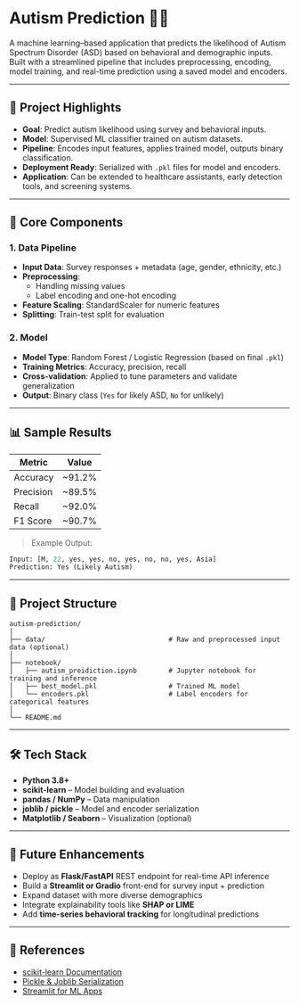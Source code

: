 # Autism Prediction 🧠🧬

A machine learning–based application that predicts the likelihood of Autism Spectrum Disorder (ASD) based on behavioral and demographic inputs. Built with a streamlined pipeline that includes preprocessing, encoding, model training, and real-time prediction using a saved model and encoders.

---

## 🌟 Project Highlights

- **Goal**: Predict autism likelihood using survey and behavioral inputs.
- **Model**: Supervised ML classifier trained on autism datasets.
- **Pipeline**: Encodes input features, applies trained model, outputs binary classification.
- **Deployment Ready**: Serialized with `.pkl` files for model and encoders.
- **Application**: Can be extended to healthcare assistants, early detection tools, and screening systems.

---

## 🧠 Core Components

### 1. Data Pipeline

- **Input Data**: Survey responses + metadata (age, gender, ethnicity, etc.)
- **Preprocessing**:
  - Handling missing values
  - Label encoding and one-hot encoding
- **Feature Scaling**: StandardScaler for numeric features
- **Splitting**: Train-test split for evaluation

### 2. Model

- **Model Type**: Random Forest / Logistic Regression (based on final `.pkl`)
- **Training Metrics**: Accuracy, precision, recall
- **Cross-validation**: Applied to tune parameters and validate generalization
- **Output**: Binary class (`Yes` for likely ASD, `No` for unlikely)

---

## 📊 Sample Results

| Metric        | Value     |
|---------------|-----------|
| Accuracy      | ~91.2%    |
| Precision     | ~89.5%    |
| Recall        | ~92.0%    |
| F1 Score      | ~90.7%    |

> Example Output:
```python
Input: [M, 22, yes, yes, no, yes, no, no, yes, Asia]
Prediction: Yes (Likely Autism)
```

---

## 📁 Project Structure

```
autism-prediction/
│
├── data/                               # Raw and preprocessed input data (optional)
│
├── notebook/
│   ├── autism_preidiction.ipynb        # Jupyter notebook for training and inference
│   ├── best_model.pkl                  # Trained ML model
│   └── encoders.pkl                    # Label encoders for categorical features
│
└── README.md
```

---

## 🛠️ Tech Stack

- **Python 3.8+**
- **scikit-learn** – Model building and evaluation
- **pandas / NumPy** – Data manipulation
- **joblib / pickle** – Model and encoder serialization
- **Matplotlib / Seaborn** – Visualization (optional)

---

## 🚀 Future Enhancements

- Deploy as **Flask/FastAPI** REST endpoint for real-time API inference
- Build a **Streamlit or Gradio** front-end for survey input + prediction
- Expand dataset with more diverse demographics
- Integrate explainability tools like **SHAP or LIME**
- Add **time-series behavioral tracking** for longitudinal predictions

---

## 📌 References

- [scikit-learn Documentation](https://scikit-learn.org/stable/)
- [Pickle & Joblib Serialization](https://docs.python.org/3/library/pickle.html)
- [Streamlit for ML Apps](https://docs.streamlit.io/)
